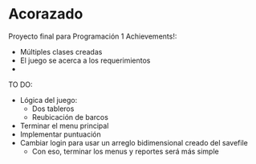 # Acorazado
Proyecto final para Programación 1
Achievements!:
- Múltiples clases creadas
- El juego se acerca a los requerimientos
- 

TO DO:
- Lógica del juego:
  - Dos tableros
  - Reubicación de barcos
- Terminar el menu principal
- Implementar puntuación
- Cambiar login para usar un arreglo bidimensional creado del savefile
  - Con eso, terminar los menus y reportes será más simple


